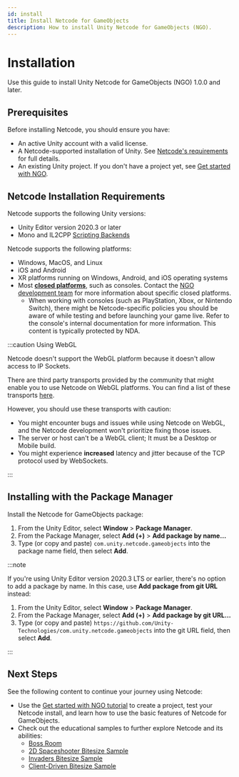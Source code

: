 ```yaml
---
id: install
title: Install Netcode for GameObjects
description: How to install Unity Netcode for GameObjects (NGO). 
---
```


# Installation

Use this guide to install Unity Netcode for GameObjects (NGO) 1.0.0 and later.

## Prerequisites

Before installing Netcode, you should ensure you have:

* An active Unity account with a valid license.
* A Netcode-supported installation of Unity. See [Netcode's requirements](#netcode-installation-requirements) for full details.
* An existing Unity project. If you don't have a project yet, see [Get started with NGO](../tutorials/get-started-with-ngo.md).

## Netcode Installation Requirements

Netcode supports the following Unity versions:

* Unity Editor version 2020.3 or later
* Mono and IL2CPP [Scripting Backends](https://docs.unity3d.com/Manual/scripting-backends.html)

Netcode supports the following platforms:

* Windows, MacOS, and Linux
* iOS and Android
* XR platforms running on Windows, Android, and iOS operating systems
* Most [**closed platforms**](https://unity.com/platform-installation), such as consoles. Contact the [NGO development team](https://discord.com/channels/449263083769036810/563033158480691211) for more information about specific closed platforms.
  * When working with consoles (such as PlayStation, Xbox, or Nintendo Switch), there might be Netcode-specific policies you should be aware of while testing and before launching your game live. Refer to the console's internal documentation for more information. This content is typically protected by NDA.

:::caution Using WebGL

Netcode doesn't support the WebGL platform because it doesn't allow access to IP Sockets.

There are third party transports provided by the community that might enable you to use Netcode on WebGL platforms. You can find a list of these transports [here](https://github.com/Unity-Technologies/multiplayer-community-contributions#transports).

However, you should use these transports with caution:

* You might encounter bugs and issues while using Netcode on WebGL, and the Netcode development won't prioritize fixing those issues.
* The server or host can't be a WebGL client; It must be a Desktop or Mobile build.
* You might experience **increased** latency and jitter because of the TCP protocol used by WebSockets.

:::

## Installing with the Package Manager

Install the Netcode for GameObjects package:

1. From the Unity Editor, select **Window** > **Package Manager**.
2. From the Package Manager, select **Add (+)** > **Add package by name…**
3. Type (or copy and paste) `com.unity.netcode.gameobjects` into the package name field, then select **Add**.

:::note

If you're using Unity Editor version 2020.3 LTS or earlier, there's no option to add a package by name. In this case, use **Add package from git URL** instead:

1. From the Unity Editor, select **Window** > **Package Manager**.
2. From the Package Manager, select **Add (+)** > **Add package by git URL…**
3. Type (or copy and paste) `https://github.com/Unity-Technologies/com.unity.netcode.gameobjects` into the git URL field, then select **Add**.

:::

## Next Steps

See the following content to continue your journey using Netcode:

* Use the [Get started with NGO tutorial](../tutorials/get-started-with-ngo.md) to create a project, test your Netcode install, and learn how to use the basic features of Netcode for GameObjects.
* Check out the educational samples to further explore Netcode and its abilities:
  * [Boss Room](../learn/bossroom/getting-started-boss-room.md)
  * [2D Spaceshooter Bitesize Sample](../learn/bitesize/bitesize-spaceshooter.md)
  * [Invaders Bitesize Sample](../learn/bitesize/bitesize-invaders.md)
  * [Client-Driven Bitesize Sample](../learn/bitesize/bitesize-clientdriven.md)
